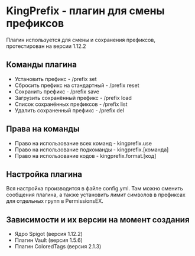 # KingPrefix - плагин для смены префиксов

Плагин используется для смены и сохранения префиксов, протестирован на версии 1.12.2

## Команды плагина

* Установить префикс - /prefix set
* Сбросить префикс на стандартный - /prefix reset
* Сохранить префикс - /prefix save
* Загрузить сохранённый префикс - /prefix load
* Список сохранённых префиксов - /prefix list
* Удалить сохраненный префикс - /prefix del

## Права на команды

* Право на использование всех команд - kingprefix.use
* Право на использование подкоманды - kingprefix.[команда]
* Право на использование кодов - kingprefix.format.[код]

## Настройка плагина

Вся настройка производится в файле config.yml. Там можно сменить сообщения плагина, а также установить лимит символов в префиксах для отдельных групп в PermissionsEX.

## Зависимости и их версии на момент создания

* Ядро Spigot (версия 1.12.2)
* Плагин Vault (версия 1.5.6)
* Плагин ColoredTags (версия 2.1.3)
